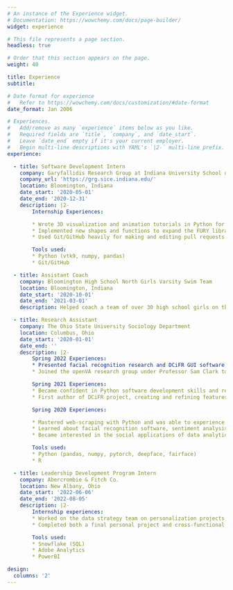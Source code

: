 ```yaml
---
# An instance of the Experience widget.
# Documentation: https://wowchemy.com/docs/page-builder/
widget: experience

# This file represents a page section.
headless: true

# Order that this section appears on the page.
weight: 40

title: Experience
subtitle:

# Date format for experience
#   Refer to https://wowchemy.com/docs/customization/#date-format
date_format: Jan 2006

# Experiences.
#   Add/remove as many `experience` items below as you like.
#   Required fields are `title`, `company`, and `date_start`.
#   Leave `date_end` empty if it's your current employer.
#   Begin multi-line descriptions with YAML's `|2-` multi-line prefix.
experience:

  - title: Software Development Intern
    company: Garyfallidis Research Group at Indiana University School of Informatics, Computing, and Engineering
    company_url: 'https://grg.sice.indiana.edu/'
    location: Bloomington, Indiana
    date_start: '2020-05-01'
    date_end: '2020-12-31'
    description: |2-
        Internship Experiences:

        * Wrote 3D visualization and animation tutorials in Python for new users of FURY, an international open-source scientific visualization project
        * Implemented new shapes and functions to expand the FURY library using 3-dimensional calculus and linear algebra concepts with the help of Python packages such as NumPy and VTK9
        * Used Git/GitHub heavily for making and editing pull requests

        Tools used:
        * Python (vtk9, numpy, pandas)
        * Git/GitHub

  - title: Assistant Coach
    company: Bloomington High School North Girls Varsity Swim Team
    location: Bloomington, Indiana
    date_start: '2020-10-01'
    date_end: '2021-03-01'
    description: Helped coach a team of over 30 high school girls on the varsity swim team at 4-8 practices a week. Led swimmers through various types of 2+ hour workout sets and attended swim meets, providing mental and emotional support to female athletes throughout their swimming and high school careers.

  - title: Research Assistant
    company: The Ohio State University Sociology Department
    location: Columbus, Ohio
    date_start: '2020-01-01'
    date_end: ''
    description: |2-
        Spring 2022 Experiences:
        * Presented facial recognition research and DCiFR GUI software at the Population Association of America 2022 conference in Atlanta, Georgia. The presentation was entitled "Computer Vision and Applications in Social Science: Deriving Race and Gender From Photos" in the "Machine Learning Applications to Population Processes" session.
        * Joined the openVA research group under Professor Sam Clark to begin working on projects related to demographic data, including building a relational database management system in SQLite for population data

        Spring 2021 Experiences:
        * Became confident in Python software development skills and researched PyQt packages to build a GUI connected to deep-learning facial analysis models
        * First author of DCiFR project, creating and refining features including single image mode and batch mode, check box selection of multiple attributes, output and error messages for the deep learning model analysis, and formatted CSV results.

        Spring 2020 Experiences:

        * Mastered web-scraping with Python and was able to experience the full process of data analysis, from collection and organization to statistical regression analysis
        * Learned about facial recognition software, sentiment analysis, and natural language processing
        * Became interested in the social applications of data analytics practices, influencing me to pick up a minor in sociology

        Tools used:
        * Python (pandas, numpy, pytorch, deepface, fairface)
        * R

  - title: Leadership Development Program Intern
    company: Abercrombie & Fitch Co.
    location: New Albany, Ohio
    date_start: '2022-06-06'
    date_end: '2022-08-05'
    description: |2-
        Internship experiences:
        * Worked on the data strategy team on personalization projects, using insights collection on customer data with Snowflake to develop strategies and hypotheses for A/B testing to implement new features and experiences for users across all channels (email, app, push, browser).
        * Completed both a final personal project and cross-functional case competition, presenting to a panel of judges of various levels across the company, utilizing both techincal and personal presentation skills.

        Tools used:
        * Snowflake (SQL)
        * Adobe Analytics
        * PowerBI

design:
  columns: '2'
---
```

